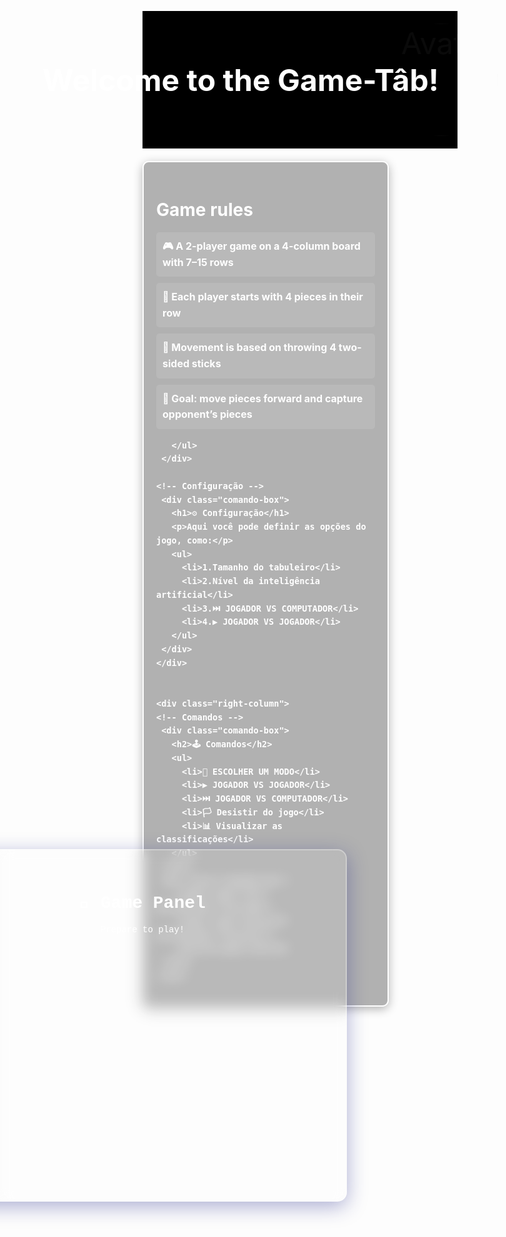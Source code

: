 <!DOCTYPE html>
<html>
<head>
  <meta charset="UTF-8">
  <title>Game-tab</title>
  <style>
    .main-content {
  display: flex;
  justify-content: space-between;
  flex-wrap: wrap;
}

.left-column {
  width: 60%; /* 可以调整 */
}

.right-column {
  width: 27%; /* 可以调整 */
}
     .img {
    width: 500px;
    height: 300px;
    border: 2px solid white;
    display: block;
  }
    @keyframes gradientAnimation {
  0% { background-position: 0% 50%; }
  50% { background-position: 100% 50%; }
  100% { background-position: 0% 50%; }
}

body {
  background: linear-gradient(-45deg, #ee7752, #e73c7e, #23a6d5, #23d5ab);
  background-size: 400% 400%;
  animation: gradientAnimation 15s ease infinite;
  color: white;
  padding: 20px;
}
    

    @keyframes titleAnimation {
      0% {
        color: #ff4d4f;
        font-family: 'Courier New', Courier, monospace;
      }
      25% {
        color: #ffa940;
        font-family: 'Courier New', Courier, monospace;
      }
      50% {
        color: #52c41a;
        font-family: 'Courier New', Courier, monospace;
      }
      75% {
        color: #1890ff;
        font-family: 'Courier New', Courier, monospace;
      }
      100% {
        color: #ff4d4f;
        font-family: 'Courier New', Courier, monospace;
      }
    }

    .animated-title {
      animation: titleAnimation 10s infinite;
      font-size: 48px;
      text-align: center;
      padding: 20px;
      background-color: black;
      color:white;
      margin:0;
    }
    .title-container {
      display: flex;
      align-items: center;
      justify-content: center;
      gap: 10px;
      white-space: nowrap;
    }
    @keyframes flyIn {
      from {
        transform: translateX(-100px);
        opacity: 0;
      }
      to {
        transform: translateX(0);
        opacity: 1;
      }
    }

    .avatar {
      width: 180px;
      height: 180px;
      border-radius: 50%;
      object-fit: cover;
      animation: flyIn 2s ease-out forwards;
      flex-shrink:0;
    }
     .section {
      width: 30%;
      margin: 20px;
    }

    .rules {
      font-family: 'Courier New', Courier, monospace;
      font-size: 16px;
      font-weight: bold;
      line-height: 1.6;
    }

   
     .comando-box {
      border: 2px solid white;
      border-radius: 10px;
      padding: 20px;
      width: 350px;
      background-color: rgba(0, 0, 0, 0.3);
      color: white;
      box-shadow: 0 4px 15px rgba(0, 0, 0, 0.3);
      margin-top: 20px;
    }
    .comando-box h2 {
      font-size: 22px;
      margin-bottom: 15px;
    }

    .comando-box ul {
      list-style: none;
      padding: 0;
    }

    .comando-box li {
      background-color: rgba(255, 255, 255, 0.1);
      padding: 10px;
      margin-bottom: 10px;
      border-radius: 5px;
      transition: background 0.3s;
      cursor: pointer;
    }

    .comando-box li:hover {
      background-color: rgba(255, 255, 255, 0.25);
    }
      .game-panel {
  position: absolute; 
  top: 73%; left: 50.2%; 
  transform: translate(-50%, -50%);
  margin: 30px auto;
  width: 590px;
  height: 500px;
  background: rgba(255, 255, 255, 0.1); 
  backdrop-filter: blur(10px); 
  border: 2px solid rgba(255, 255, 255, 0.3);
  box-shadow: 0 8px 32px 0 rgba(32, 39, 138, 0.37);
  border-radius: 15px;
  padding: 30px;
  text-align: center;
  color: white;
  font-family: 'Courier New', Courier, monospace;
  z-index: 900;
  animation: fadeIn 2s ease forwards;
}

@keyframes fadeIn {
  from {
    opacity: 0;
    transform: translate(-50%, -60%);
  }
  to {
    opacity: 1;
    transform: translate(-50%, -50%);
  }
}
  </style>
</head>

<body>
    <div class="animated-title title-container">
    <span><b>Welcome to the Game-Tâb!</b></span>
    <img class="avatar" src="C:\Users\86133\Desktop\game\微信图片_20251013222604_13_5.jpg" alt="Avatar">
    </div>
<div class="main-content">
   <div class="left-column">
    <!-- Game Rules -->
     <div class="comando-box">
       <h1><b>Game rules</b></h1>
       <ul class="rules">
         <li>🎮 A 2-player game on a 4-column board with 7–15 rows</li>
         <li>🧍 Each player starts with 4 pieces in their row</li>
         <li>🎲 Movement is based on throwing 4 two-sided sticks</li>
         <li>🎯 Goal: move pieces forward and capture opponent’s pieces</li>
       
       </ul>
     </div>

    <!-- Configuração -->
     <div class="comando-box">
       <h1>⚙️ Configuração</h1>
       <p>Aqui você pode definir as opções do jogo, como:</p>
       <ul>
         <li>1.Tamanho do tabuleiro</li>
         <li>2.Nível da inteligência  artificial</li>
         <li>3.⏭️ JOGADOR VS COMPUTADOR</li>
         <li>4.▶️ JOGADOR VS JOGADOR</li>
       </ul>
     </div>
    </div>


    <div class="right-column">
    <!-- Comandos -->
     <div class="comando-box">
       <h2>🕹️ Comandos</h2>
       <ul>
         <li>📖 ESCOLHER UM MODO</li>
         <li>▶️ JOGADOR VS JOGADOR</li>
         <li>⏭️ JOGADOR VS COMPUTADOR</li>
         <li>🏳️ Desistir do jogo</li>
         <li>📊 Visualizar as classificações</li>
       </ul>
     </div>
     <div class="comando-box">
        <input type="text" placeholder="Username">
        <input type="password" placeholder="Password">
        <button>Login</button>
     </div>
    </div>
</div>


<!---the game board part-->
   <div class="game-panel">
     <h1>🧩 Game Panel</h1>
     <p>Prepare to play!</p>
   </div>
